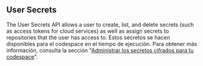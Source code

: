 ## User Secrets
The User Secrets API allows a user to create, list, and delete secrets (such as access tokens for cloud services) as well as assign secrets to repositories that the user has access to. Estos secretos se hacen disponibles para el codespace en el tiempo de ejecución. Para obtener más información, consulta la sección "[Administrar los secretos cifrados para tu codespace](/codespaces/managing-your-codespaces/managing-encrypted-secrets-for-your-codespaces)".